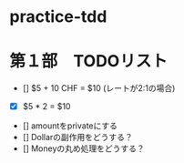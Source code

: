 # practice-tdd

# 第１部　TODOリスト

- [] $5 +  10 CHF = $10 (レートが2:1の場合)
- [x] $5 * 2 = $10
- [] amountをprivateにする
- [] Dollarの副作用をどうする？
- [] Moneyの丸め処理をどうする？